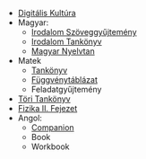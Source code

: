 - [Digitális Kultúra](https://www.tankonyvkatalogus.hu/storage/pdf/OH-DIG11TA__teljes.pdf)  
- Magyar:  
  - [Irodalom Szöveggyűjtemény](https://www.tankonyvkatalogus.hu/storage/pdf/OH-MIR11SZ__teljes.pdf)  
  - [Irodalom Tankönyv](https://www.tankonyvkatalogus.hu/storage/pdf/OH-MIR11TA__teljes.pdf)  
  - [Magyar Nyelvtan](https://www.tankonyvkatalogus.hu/storage/pdf/OH-MNY11TB__teljes.pdf)  
- Matek  
  - [Tankönyv](https://www.tankonyvkatalogus.hu/storage/pdf/OH-MAT11TA__teljes.pdf)  
  - [Függvénytáblázat](https://www.tankonyvkatalogus.hu/storage/pdf/NT-15129_NAT__teljes.pdf)  
  - Feladatgyűjtemény  
- [Töri Tankönyv](https://www.tankonyvkatalogus.hu/storage/pdf/OH-TOR11TB__teljes.pdf)  
- [Fizika II. Fejezet](https://www.tankonyvkatalogus.hu/storage/pdf/OH-FIZ910TB_II__teljes.pdf)  
- Angol:  
  - [Companion](https://mmpublications-hu.s3.eu-central-1.amazonaws.com/COMP/TravellerPlusInterB1_Com.pdf)  
  - Book  
  - Workbook  
